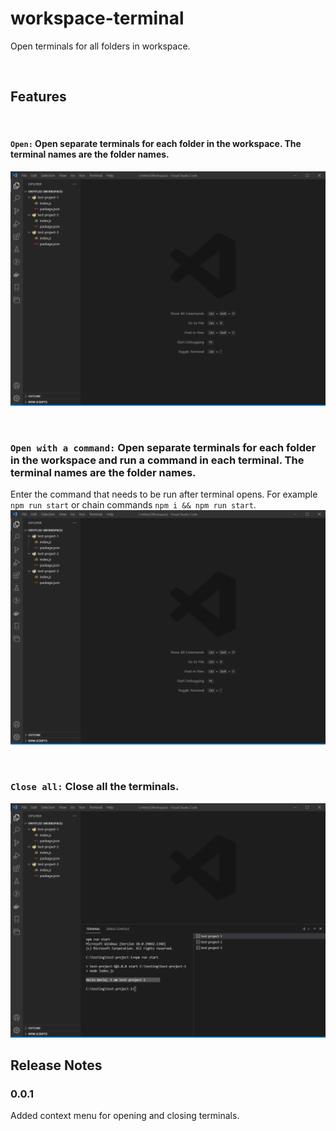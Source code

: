 # workspace-terminal

Open terminals for all folders in workspace. 

<br/> 

## Features

<br/> 

#### `Open:` Open separate terminals for each folder in the workspace. The terminal names are the folder names.
![](open.gif)

<br/> 

### `Open with a command:` Open separate terminals for each folder in the workspace and run a command in each terminal. The terminal names are the folder names.
Enter the command that needs to be run after terminal opens. For example `npm run start` or chain commands `npm i && npm run start`.
![](openWithCommand.gif)

<br/> 

### `Close all:` Close all the terminals.
![](closeAll.gif)


## Release Notes

### 0.0.1
 
Added context menu for opening and closing terminals.